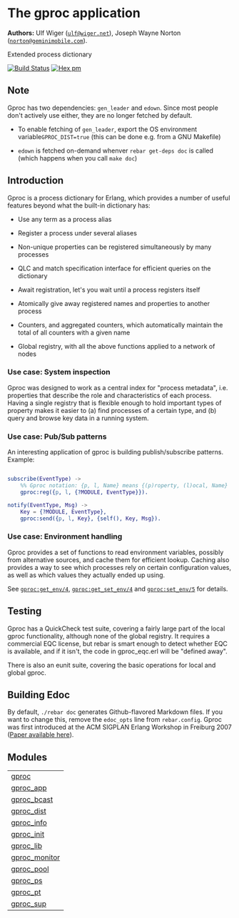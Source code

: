 

# The gproc application #

__Authors:__ Ulf Wiger ([`ulf@wiger.net`](mailto:ulf@wiger.net)), Joseph Wayne Norton ([`norton@geminimobile.com`](mailto:norton@geminimobile.com)).

Extended process dictionary

[![Build Status](https://travis-ci.org/uwiger/gproc.png?branch=master)](https://travis-ci.org/uwiger/gproc)
[![Hex pm](http://img.shields.io/hexpm/v/gproc.svg?style=flat)](https://hex.pm/packages/gproc)


## Note ##

Gproc has two dependencies: `gen_leader` and `edown`. Since most people don't
actively use either, they are no longer fetched by default.

* To enable fetching of `gen_leader`, export the OS environment variable`GPROC_DIST=true` (this can be done e.g. from a GNU Makefile)

* `edown` is fetched on-demand whenver `rebar get-deps doc` is called (which
  happens when you call `make doc`)



## Introduction ##

Gproc is a process dictionary for Erlang, which provides a number of useful features beyond what the built-in dictionary has:

* Use any term as a process alias

* Register a process under several aliases

* Non-unique properties can be registered simultaneously by many processes

* QLC and match specification interface for efficient queries on the
  dictionary

* Await registration, let's you wait until a process registers itself

* Atomically give away registered names and properties to another process

* Counters, and aggregated counters, which automatically maintain the
  total of all counters with a given name

* Global registry, with all the above functions applied to a network of nodes



### Use case: System inspection ###

Gproc was designed to work as a central index for "process metadata", i.e.
properties that describe the role and characteristics of each process. Having
a single registry that is flexible enough to hold important types of property
makes it easier to (a) find processes of a certain type, and (b) query and
browse key data in a running system.


### Use case: Pub/Sub patterns ###

An interesting application of gproc is building publish/subscribe patterns.
Example:

```erlang

subscribe(EventType) ->
    %% Gproc notation: {p, l, Name} means {(p)roperty, (l)ocal, Name}
    gproc:reg({p, l, {?MODULE, EventType}}).

notify(EventType, Msg) ->
    Key = {?MODULE, EventType},
    gproc:send({p, l, Key}, {self(), Key, Msg}).

```


### Use case: Environment handling ###

Gproc provides a set of functions to read environment variables, possibly from
alternative sources, and cache them for efficient lookup. Caching also provides
a way to see which processes rely on certain configuration values, as well as
which values they actually ended up using.

See [`gproc:get_env/4`](http://github.com/uwiger/gproc/blob/master/doc/gproc.md#get_env-4), [`gproc:get_set_env/4`](http://github.com/uwiger/gproc/blob/master/doc/gproc.md#get_set_env-4) and
[`gproc:set_env/5`](http://github.com/uwiger/gproc/blob/master/doc/gproc.md#set_env-5) for details.


## Testing ##

Gproc has a QuickCheck test suite, covering a fairly large part of the local
gproc functionality, although none of the global registry. It requires a
commercial EQC license, but rebar is smart enough to detect whether EQC is
available, and if it isn't, the code in gproc_eqc.erl will be "defined away".

There is also an eunit suite, covering the basic operations for local and
global gproc.


## Building Edoc ##


By default, `./rebar doc` generates Github-flavored Markdown files.
If you want to change this, remove the `edoc_opts` line from `rebar.config`.
Gproc was first introduced at the ACM SIGPLAN Erlang Workshop in
Freiburg 2007 ([Paper available here](http://github.com/uwiger/gproc/blob/master/doc/erlang07-wiger.pdf)).


## Modules ##


<table width="100%" border="0" summary="list of modules">
<tr><td><a href="http://github.com/uwiger/gproc/blob/master/doc/gproc.md" class="module">gproc</a></td></tr>
<tr><td><a href="http://github.com/uwiger/gproc/blob/master/doc/gproc_app.md" class="module">gproc_app</a></td></tr>
<tr><td><a href="http://github.com/uwiger/gproc/blob/master/doc/gproc_bcast.md" class="module">gproc_bcast</a></td></tr>
<tr><td><a href="http://github.com/uwiger/gproc/blob/master/doc/gproc_dist.md" class="module">gproc_dist</a></td></tr>
<tr><td><a href="http://github.com/uwiger/gproc/blob/master/doc/gproc_info.md" class="module">gproc_info</a></td></tr>
<tr><td><a href="http://github.com/uwiger/gproc/blob/master/doc/gproc_init.md" class="module">gproc_init</a></td></tr>
<tr><td><a href="http://github.com/uwiger/gproc/blob/master/doc/gproc_lib.md" class="module">gproc_lib</a></td></tr>
<tr><td><a href="http://github.com/uwiger/gproc/blob/master/doc/gproc_monitor.md" class="module">gproc_monitor</a></td></tr>
<tr><td><a href="http://github.com/uwiger/gproc/blob/master/doc/gproc_pool.md" class="module">gproc_pool</a></td></tr>
<tr><td><a href="http://github.com/uwiger/gproc/blob/master/doc/gproc_ps.md" class="module">gproc_ps</a></td></tr>
<tr><td><a href="http://github.com/uwiger/gproc/blob/master/doc/gproc_pt.md" class="module">gproc_pt</a></td></tr>
<tr><td><a href="http://github.com/uwiger/gproc/blob/master/doc/gproc_sup.md" class="module">gproc_sup</a></td></tr></table>
